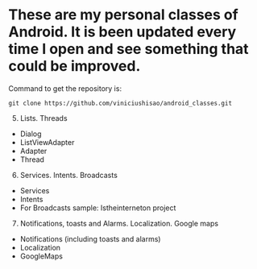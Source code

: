 # These are my personal classes of Android. It is been updated every time I open and see something that could be improved.

Command to get the repository is:
```
git clone https://github.com/viniciushisao/android_classes.git
```


5. Lists. Threads
  * Dialog
  * ListViewAdapter
  * Adapter
  * Thread
6. Services. Intents. Broadcasts
 * Services 
 * Intents
 * For Broadcasts sample: Istheinterneton project
7. Notifications, toasts and Alarms. Localization. Google maps
 * Notifications (including toasts and alarms)
 * Localization
 * GoogleMaps
  
